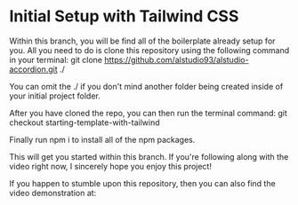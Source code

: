 # Initial Setup with Tailwind CSS

Within this branch, you will be find all of the boilerplate already setup for you. All you need to do is clone this repository using the following command in your terminal:
git clone https://github.com/alstudio93/alstudio-accordion.git ./

You can omit the ./ if you don't mind another folder being created inside of your initial project folder.

After you have cloned the repo, you can then run the terminal command:
git checkout starting-template-with-tailwind

Finally run npm i to install all of the npm packages.

This will get you started within this branch. If you're following along with the video right now, I sincerely hope you enjoy this project! 

If you happen to stumble upon this repository, then you can also find the video demonstration at:
